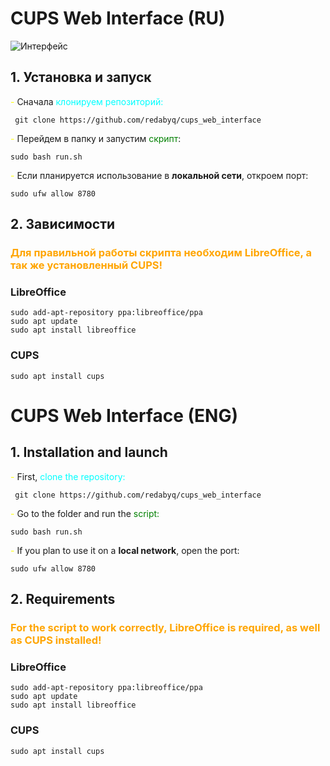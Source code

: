# CUPS Web Interface (RU)
![Интерфейс](https://redabyq.space/images/github/cupswebinterface.png)
##  1. Установка и запуск
<span style="color: Yellow">- </span>Сначала <span style="color: cyan">клонируем репозиторий:</span>

     git clone https://github.com/redabyq/cups_web_interface

<span style="color: Yellow">- </span>Перейдем в папку и запустим <span style="color: Green">скрипт</span>:

    sudo bash run.sh
    
<span style="color: Yellow">- </span>Если планируется использование в <b>локальной сети</b>, откроем порт:

    sudo ufw allow 8780
##  2. Зависимости
### <span style="color: orange"> Для правильной работы скрипта необходим LibreOffice, а так же установленный CUPS!
### LibreOffice

    sudo add-apt-repository ppa:libreoffice/ppa
    sudo apt update
    sudo apt install libreoffice
### CUPS
    sudo apt install cups
##
#
# CUPS Web Interface (ENG)
##  1. Installation and launch
<span style="color: Yellow">- </span>First, <span style="color: cyan">clone the repository:</span>

     git clone https://github.com/redabyq/cups_web_interface

<span style="color: Yellow">- </span></span>Go to the folder and run the <span style="color: Green">script:

    sudo bash run.sh
    
<span style="color: Yellow">- </span>If you plan to use it on a <b>local network</b>, open the port:

    sudo ufw allow 8780
##  2. Requirements
### <span style="color: orange"> For the script to work correctly, LibreOffice is required, as well as CUPS installed!
### LibreOffice

    sudo add-apt-repository ppa:libreoffice/ppa
    sudo apt update
    sudo apt install libreoffice

### CUPS
    sudo apt install cups
